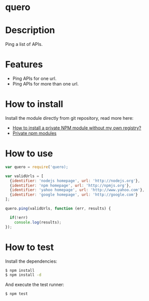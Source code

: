quero
=====

# Description

Ping a list of APIs.

# Features

* Ping APIs for one url.
* Ping APIs for more than one url.

# How to install
Install the module directly from git repository, read more here:

* [How to install a private NPM module without my own registry?](http://stackoverflow.com/questions/10386310/how-to-install-a-private-npm-module-without-my-own-registry)
* [Private npm modules](http://debuggable.com/posts/private-npm-modules:4e68cc7d-1ac4-42d9-995a-343dcbdd56cb)

# How to use

```javascript
var quero = require('quero);

var validUrls = [
  {identifier: 'nodejs homepage', url: 'http://nodejs.org'},
  {identifier: 'npm homepage', url: 'http://npmjs.org'},
  {identifier: 'yahoo homepage', url: 'http://www.yahoo.com'},
  {identifier: 'google homepage', url: 'http://google.com'}
];

quero.ping(validUrls, function (err, results) {

  if(!err)
    console.log(results);
});
```

# How to test

Install the dependencies:

```sh
$ npm install
$ npm install -d
```
And execute the test runner:

```sh
$ npm test
```